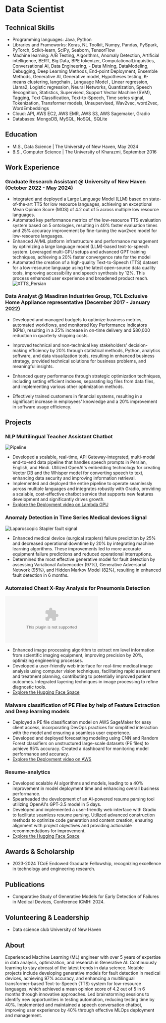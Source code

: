 # Data Scientist 

## Technical Skills
- Programming languages: Java, Python
- Libraries and Frameworks: Keras, NL ​Toolkit, Numpy, Pandas, PySpark, PyTorch, Scikit-​learn, SciPy, Seaborn, TensorFlow
- Machine learning: A/​B ​Testing, Algorithms, Anomaly ​Detection, Artificial ​intelligence, BERT, Big ​Data, BPE ​tokenizer, Computational ​Linguistics, Conversational ​AI, Data ​Engineering, - Data ​Mining, Data ​Modeling, Debugging, Deep ​Learning ​Methods, End-​point ​Deployment, Ensemble ​Methods, Generative ​AI, Generative ​model, Hypotheses ​testing, K-​means ​clustering, langchain ​, Language ​Model ​, Linear ​regression, Llama2, Logistic ​regression, Neural ​Networks, Quantization, Speech ​Recognition, Statistics, Supervised, Support ​Vector ​Machine ​(​SVM)​, Tagging, Text ​Classification, Text-​to-​Speech, Time ​series ​signal, Tokenization, Transformer ​models, Unsupervised, Wav2vec, word2vec, Word ​Embeddings
- Cloud: API, AWS ​EC2, AWS ​EMR, AWS ​S3, AWS ​Sagemaker, Gradio
- Databases: MongoDB, MySQL, NoSQL, SQLite

## Education
- M.S., Data Science | The University of New Haven, May 2024
- B.S., Computer Science | The University of Kharazmi, September 2016

## Work Experience
### Graduate Research Assistant @ University of New Haven (October 2022 - May 2024)
- Integrated and deployed a Large Language Model (LLM) based on state-of-the-art TTS for low resource languages, achieving an exceptional Mean Opinion Score (MOS) of 4.2 out of 5 across multiple low resource languages.
- Automated key performance metrics of the low-resource TTS evaluation system based on 5 ontologies, resulting in 40% faster evaluation times and 25% accuracy improvement by fine-tuning the wav2vec model for low-resource languages.
- Enhanced AI/ML platform infrastructure and performance management by optimizing a large language model (LLM)-based text-to-speech system. Leveraged multi-GPU setups and advanced GPT training techniques, achieving a 20% faster convergence rate for the model
- Automated the creation of a high-quality Text-to-Speech (TTS) dataset for a low-resource language using the latest open-source data quality tools, improving accessibility and speech synthesis by 12%. This process enhanced user experience and broadened product reach.
![XTTS_Persian](/assets/XTTSSVG.png)

### Data Analyst @ Maadiran Industries Group, TCL Exclusive Home Appliance representative (December 2017 - January 2022)
- Developed and managed budgets to optimize business metrics, automated workflows, and monitored Key Performance Indicators (KPIs), resulting in a 25% increase in on-time delivery and $80,000 reduction in quarterly shipping costs.

- Improved technical and non-technical key stakeholders' decision-making efficiency by 20% through statistical methods, Python, analytics software, and data visualization tools, resulting in enhanced business strategy, provided technical solutions for business problems, and meaningful insights.
- Enhanced query performance through strategic optimization techniques, including setting efficient indexes, separating log files from data files, and implementing various other optimization methods.
- Effectively trained customers in financial systems, resulting in a significant increase in employees' knowledge and a 20% improvement in software usage efficiency.


## Projects
### NLP Multilingual Teacher Assistant Chatbot
![Pipeline](/assets/4957A332-F9E6-43AC-887E-43E3C30D907B.jpeg)
- Developed a scalable, real-time, API Gateway-integrated, multi-modal end-to-end data pipeline that handles speech prompts in Persian, English, and Hindi. Utilized OpenAI's embedding technology for creating Vector DB and the Whisper model for converting speech to text, enhancing data security and improving information retrieval.
- Implemented and deployed the entire pipeline to operate seamlessly across multiple languages and integrates robustly with Gradio, providing a scalable, cost-effective chatbot service that supports new features development and significantly drives growth.
- [Explore the Deployment video on Lambda GPU](https://www.youtube.com/watch?v=1M_WZ35WaPs)

### Anomaly Detection in Time Series Medical devices Signal
![Laparoscopic Stapler fault signal](/assets/fault.jpeg)
- Enhanced medical device (surgical staplers) failure prediction by 25% and decreased operational downtime by 20% by integrating machine learning algorithms. These improvements led to more accurate equipment failure predictions and reduced operational interruptions.
- Determined the most effective generative model for fault detection by assessing Variational Autoencoder (97%), Generative Adversarial Network (95%), and Hidden Markov Model (82%), resulting in enhanced fault detection in 6 months.
  
### Automated Chest X-Ray Analysis for Pneumonia Detection
![Laparoscopic Stapler fault signal](/assets/plot4.eps)
- Enhanced image processing algorithm to extract nm level information from scientific imaging equipment, improving precision by 20%, optimizing engineering processes.
- Developed a user-friendly web interface for real-time medical image analysis using computer vision techniques, facilitating rapid assessment and treatment planning, contributing to potentially improved patient outcomes. Integrated layering techniques in image processing to refine diagnostic tools.
- [Explore the Hugging Face Space](https://huggingface.co/spaces/barghavani/chest_x_ray_diagnose)
  
### Malware classification of PE Files by help of Feature Extraction and Deep learning models
- Deployed a PE file classification model on AWS SageMaker for easy client access, incorporating DevOps practices for simplified interaction with the model and ensuring a seamless user experience.
- Developed and deployed forecasting modeling using CNN and Random Forest classifiers on unstructured large-scale datasets (PE files) to achieve 95% accuracy. Created a dashboard for monitoring model performance and accuracy.
- [Explore the Deployment video on AWS](https://youtu.be/q6CPYSwuuUM)
  
### Resume-analytics
- Developed scalable AI algorithms and models, leading to a 40% improvement in model deployment time and enhancing overall business performance.
- Spearheaded the development of an AI-powered resume parsing tool utilizing OpenAI's GPT-3.5 model in 5 days.
- Developed and implemented a user-friendly web interface with Gradio to facilitate seamless resume parsing. Utilized advanced construction methods to optimize code generation and content creation, ensuring alignment with project objectives and providing actionable recommendations for improvement.
- [Explore the Hugging Face Space](https://huggingface.co/spaces/barghavani/Resume_ATS)


## Awards & Scholarship
- 2023-2024 TCoE Endowed Graduate Fellowship, recognizing excellence in technology and engineering research.

## Publications
- Comparative Study of Generative Models for Early Detection of Failures in Medical Devices, Conference ICMHI 2024.

## Volunteering  & Leadership 
- Data science club University of New Haven

## About
Experienced Machine Learning (ML) engineer with over 5 years of expertise in data analysis, optimization, and research in Generative AI. Continuously learning to stay abreast of the latest trends in data science. Notable projects include developing generative models for fault detection in medical devices, achieving 97% accuracy, and enhancing a multilingual transformer-based Text-to-Speech (TTS) system for low-resource languages, which achieved a mean opinion score of 4.2 out of 5 in 6 months through innovative approaches. Led brainstorming sessions to identify new opportunities in testing automation, reducing testing time by 40%. Implemented and maintained a speech conversation chatbot, improving user experience by 40% through effective MLOps deployment and management.
